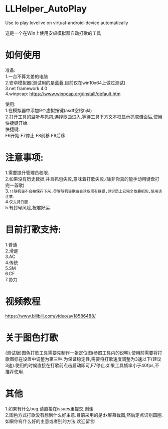 ﻿# LLHelper_AutoPlay
Use to play lovelive on virtual-android-device automatically  
  
这是一个在Win上使用安卓模拟器自动打歌的工具  
  

# 如何使用
准备:  
1.一台不算太差的电脑  
2.安卓模拟器(测试用的是蓝叠,目前仅在win10x64上做过测试)  
3.net framework 4.0  
4.winpcap: https://www.winpcap.org/install/default.htm

使用:  
1.在模拟器中添加9个虚拟按键(asdf空格hjkl)  
2.打开工具的监听与抓包,选择歌曲进入,等待工具下方文本框显示抓取谱面后,使用快捷键开始.  
快捷键:  
F6开始 F7停止 F8前移 F9后移

# 注意事项:  
1.需要提升管理员权限.  
2.如果没有历史数据,并且抓包失败,意味着打歌失败.(除非你真的能手动用键盘打完一首歌)  
3.`!!随机谱不会被保存下来,尽管随机谱歌曲会读取现有数据,但实质上它完全依靠抓包,使用请注意.`  
4.`仅支持日服.`  
5.有封号风险,祝君好运. 

# 目前打歌支持:
1.普通  
2.滑键  
3.AC  
4.传统  
5.SM  
6.CF  
7.协力  

# 视频教程
https://www.bilibili.com/video/av18586488/

# 关于图色打歌
(测试版)图色打歌工具需要先制作一张定位图(参照工具内的说明).使用前需要将打歌图标在设置中调整为第三种.为保证稳定性,需要将打歌速度调整为3速以下(建议3速).使用的时候直接在打歌前点击启动即可,F7停止.如果工具帧率小于40fps,不推荐使用.

# 其他
1.如果有什么bug,请直接在issues里提交,谢谢  
2.图色方式打歌没有想到什么好主意.目前采用的是dx屏幕截图,然后定点识别圆圈.如果你有什么好的主意或者别的方法,欢迎留言!
